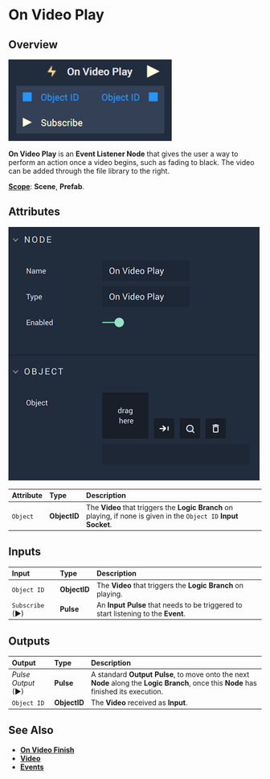 # On Video Play

## Overview

![The On Video Play Node.](../../../.gitbook/assets/onvideoplayupdatedimage.png)

**On Video Play** is an **Event Listener Node** that gives the user a way to perform an action once a video begins, such as fading to black. The video can be added through the file library to the right.

[**Scope**](../../overview.md#scopes): **Scene**, **Prefab**.

## Attributes

![The On Video Play Node Attributes.](../../../.gitbook/assets/onvideoplayattributes.png)

| Attribute | Type | Description |
| :--- | :--- | :--- |
| `Object` | **ObjectID** |  The **Video** that triggers the **Logic Branch** on playing, if none is given in the `Object ID` **Input Socket**.|

## Inputs

| Input | Type | Description |
|:---|:---|:---|
|`Object ID` | **ObjectID** | The **Video** that triggers the **Logic Branch** on playing. |
| `Subscribe` (►)|**Pulse** | An **Input Pulse** that needs to be triggered to start listening to the **Event**. |



## Outputs

| Output | Type | Description |
| :--- | :--- | :--- |
| _Pulse Output_ \(►\) | **Pulse** | A standard **Output Pulse**, to move onto the next **Node** along the **Logic Branch**, once this **Node** has finished its execution. |
| `Object ID` | **ObjectID** | The **Video** received as **Input**. |

## See Also

* [**On Video Finish**](onvideofinish.md)
* [**Video**](./)
* [**Events**](../)

